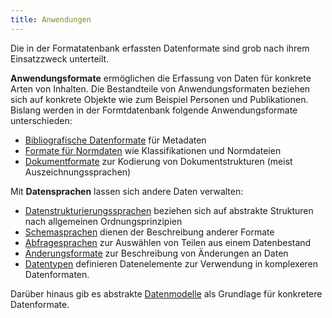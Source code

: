 ```yaml
---
title: Anwendungen
---
```


Die in der Formatatenbank erfassten Datenformate sind grob nach ihrem Einsatzzweck unterteilt.

**Anwendungsformate** ermöglichen die Erfassung von Daten für konkrete Arten
von Inhalten. Die Bestandteile von Anwendungsformaten beziehen sich auf konkrete Objekte wie zum Beispiel Personen und Publikationen. Bislang werden in der Formtdatenbank folgende Anwendungsformate unterschieden:

- [Bibliografische Datenformate](application/bibliographic) für Metadaten
- [Formate für Normdaten](application/authority) wie Klassifikationen und Normdateien
- [Dokumentformate](application/documents) zur Kodierung von Dokumentstrukturen (meist Auszeichnungssprachen)

Mit **Datensprachen** lassen sich andere Daten verwalten:

- [Datenstrukturierungssprachen](structure) beziehen sich auf abstrakte Strukturen nach allgemeinen Ordnungsprinzipien
- [Schemasprachen](schema/language) dienen der Beschreibung anderer Formate 
- [Abfragesprachen](application/query) zur Auswählen von Teilen aus einem Datenbestand
- [Änderungsformate](application/patch) zur Beschreibung von Änderungen an Daten
- [Datentypen](application/datatype) definieren Datenelemente zur Verwendung in komplexeren Datenformaten.

Darüber hinaus gib es abstrakte [Datenmodelle](model) als Grundlage für konkretere Datenformate.

